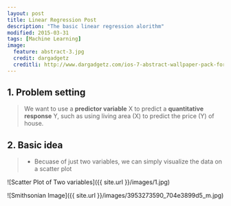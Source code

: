 ```yaml
---
layout: post
title: Linear Regression Post
description: "The basic linear regression alorithm"
modified: 2015-03-31
tags: [Machine Learning]
image:
  feature: abstract-3.jpg
  credit: dargadgetz
  creditli: http://www.dargadgetz.com/ios-7-abstract-wallpaper-pack-for-iphone-5-and-ipod-touch-retina/
---
```

## 1. Problem setting

> We want to use a **predictor variable** X to predict a **quantitative response** Y, such as using living area (X) to predict the price (Y) of house. 


## 2. Basic idea

>- Becuase of just two variables, we can simply visualize the data on a scatter plot 

![Scatter Plot of Two variables]({{ site.url }}/images/1.jpg)

![Smithsonian Image]({{ site.url }}/images/3953273590_704e3899d5_m.jpg)
